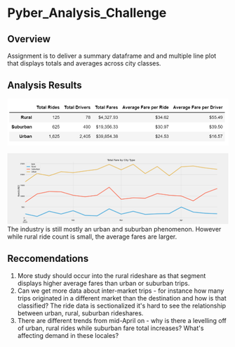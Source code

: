 # Pyber_Analysis_Challenge
## Overview
Assignment is to deliver a summary dataframe and and multiple line plot that displays totals and averages across city classes.  

## Analysis Results
 ![](summary_df.png)
 

 ![](Pyber_fare_summary.png)
 The industry is still mostly an urban and suburban phenomenon. However while rural ride count is small, the average fares are larger. 
 
## Reccomendations
1. More study should occur into the rural rideshare as that segment displays higher average fares than urban or suburban trips. 
2. Can we get more data about inter-market trips - for instance how many trips originated in a different market than the destination and how is that classified? The ride data is sectionalized it's hard to see the relationship between urban, rural, suburban rideshares.  
3. There are different trends from mid-April on - why is there a levelling off of urban, rural rides while suburban fare total increases? What's affecting demand in these locales?

